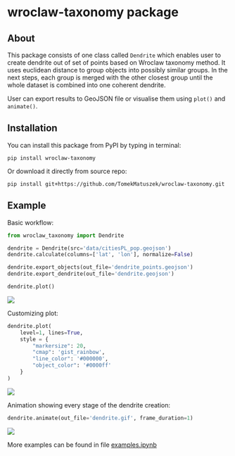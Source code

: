 # wroclaw-taxonomy package

## About

This package consists of one class called `Dendrite` which enables user to create dendrite out of set of points based on Wroclaw taxonomy method.
It uses euclidean distance to group objects into possibly similar groups.
In the next steps, each group is merged with the other closest group until the whole dataset is combined into one coherent dendrite.

User can export results to GeoJSON file or visualise them using `plot()` and `animate()`.

## Installation

You can install this package from PyPI by typing in terminal:

`pip install wroclaw-taxonomy`

Or download it directly from source repo:

`pip install git+https://github.com/TomekMatuszek/wroclaw-taxonomy.git`

## Example

Basic workflow:

```python
from wroclaw_taxonomy import Dendrite

dendrite = Dendrite(src='data/citiesPL_pop.geojson')
dendrite.calculate(columns=['lat', 'lon'], normalize=False)

dendrite.export_objects(out_file='dendrite_points.geojson')
dendrite.export_dendrite(out_file='dendrite.geojson')

dendrite.plot()
```

![](img/dendrite.png)

Customizing plot:

```python
dendrite.plot(
    level=1, lines=True,
    style = {
        "markersize": 20,
        "cmap": 'gist_rainbow',
        "line_color": '#000000',
        "object_color": '#0000ff'
    }
)
```

![](img/dendrite_custom.png)

Animation showing every stage of the dendrite creation:

```python
dendrite.animate(out_file='dendrite.gif', frame_duration=1)
```

![](img/dendrite.gif)

More examples can be found in file [examples.ipynb](https://github.com/TomekMatuszek/wroclaw-taxonomy/blob/main/examples.ipynb)
